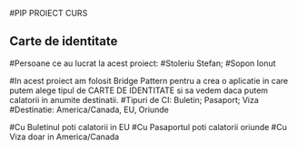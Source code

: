 #PIP PROIECT CURS
## Carte de identitate

#Persoane ce au lucrat la acest proiect:
#Stoleriu Stefan;
#Sopon Ionut

#In acest proiect am folosit Bridge Pattern pentru a crea o aplicatie in care putem alege tipul de CARTE DE IDENTITATE si sa vedem daca putem calatorii in anumite destinatii.
#Tipuri de CI: Buletin; Pasaport; Viza
#Destinatie: America/Canada, EU, Oriunde

#Cu Buletinul poti calatorii in EU
#Cu Pasaportul poti calatorii oriunde
#Cu Viza doar in America/Canada